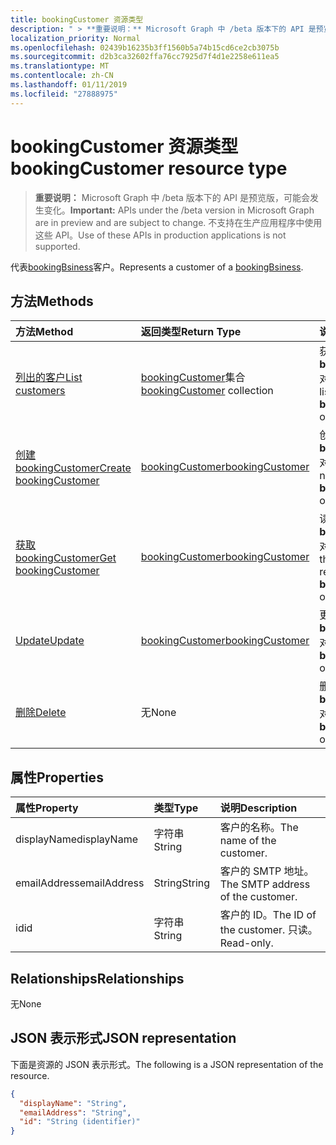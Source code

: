 ```yaml
---
title: bookingCustomer 资源类型
description: " > **重要说明：** Microsoft Graph 中 /beta 版本下的 API 是预览版，可能会发生变化。 不支持在生产应用程序中使用这些 API。"
localization_priority: Normal
ms.openlocfilehash: 02439b16235b3ff1560b5a74b15cd6ce2cb3075b
ms.sourcegitcommit: d2b3ca32602ffa76cc7925d7f4d1e2258e611ea5
ms.translationtype: MT
ms.contentlocale: zh-CN
ms.lasthandoff: 01/11/2019
ms.locfileid: "27888975"
---
```

# <a name="bookingcustomer-resource-type"></a><span data-ttu-id="aec12-104">bookingCustomer 资源类型</span><span class="sxs-lookup"><span data-stu-id="aec12-104">bookingCustomer resource type</span></span>

 > <span data-ttu-id="aec12-105">**重要说明：** Microsoft Graph 中 /beta 版本下的 API 是预览版，可能会发生变化。</span><span class="sxs-lookup"><span data-stu-id="aec12-105">**Important:** APIs under the /beta version in Microsoft Graph are in preview and are subject to change.</span></span> <span data-ttu-id="aec12-106">不支持在生产应用程序中使用这些 API。</span><span class="sxs-lookup"><span data-stu-id="aec12-106">Use of these APIs in production applications is not supported.</span></span>
 
<span data-ttu-id="aec12-107">代表[bookingBsiness](bookingbusiness.md)客户。</span><span class="sxs-lookup"><span data-stu-id="aec12-107">Represents a customer of a [bookingBsiness](bookingbusiness.md).</span></span>


## <a name="methods"></a><span data-ttu-id="aec12-108">方法</span><span class="sxs-lookup"><span data-stu-id="aec12-108">Methods</span></span>

| <span data-ttu-id="aec12-109">方法</span><span class="sxs-lookup"><span data-stu-id="aec12-109">Method</span></span>           | <span data-ttu-id="aec12-110">返回类型</span><span class="sxs-lookup"><span data-stu-id="aec12-110">Return Type</span></span>    |<span data-ttu-id="aec12-111">说明</span><span class="sxs-lookup"><span data-stu-id="aec12-111">Description</span></span>|
|:---------------|:--------|:----------|
|[<span data-ttu-id="aec12-112">列出的客户</span><span class="sxs-lookup"><span data-stu-id="aec12-112">List customers</span></span>](../api/bookingbusiness-list-customers.md) | <span data-ttu-id="aec12-113">[bookingCustomer](bookingcustomer.md)集合</span><span class="sxs-lookup"><span data-stu-id="aec12-113">[bookingCustomer](bookingcustomer.md) collection</span></span> | <span data-ttu-id="aec12-114">获取**bookingCustomer**对象的列表。</span><span class="sxs-lookup"><span data-stu-id="aec12-114">Get a list of **bookingCustomer** objects.</span></span> |
|[<span data-ttu-id="aec12-115">创建 bookingCustomer</span><span class="sxs-lookup"><span data-stu-id="aec12-115">Create bookingCustomer</span></span>](../api/bookingbusiness-post-customers.md) | [<span data-ttu-id="aec12-116">bookingCustomer</span><span class="sxs-lookup"><span data-stu-id="aec12-116">bookingCustomer</span></span>](bookingcustomer.md) | <span data-ttu-id="aec12-117">创建新的**bookingCustomer**对象。</span><span class="sxs-lookup"><span data-stu-id="aec12-117">Create a new **bookingCustomer** object.</span></span> |
|[<span data-ttu-id="aec12-118">获取 bookingCustomer</span><span class="sxs-lookup"><span data-stu-id="aec12-118">Get bookingCustomer</span></span>](../api/bookingcustomer-get.md) | [<span data-ttu-id="aec12-119">bookingCustomer</span><span class="sxs-lookup"><span data-stu-id="aec12-119">bookingCustomer</span></span>](bookingcustomer.md) |<span data-ttu-id="aec12-120">读取的属性和**bookingCustomer**对象的关系。</span><span class="sxs-lookup"><span data-stu-id="aec12-120">Read the properties and relationships of a **bookingCustomer** object.</span></span>|
|[<span data-ttu-id="aec12-121">Update</span><span class="sxs-lookup"><span data-stu-id="aec12-121">Update</span></span>](../api/bookingcustomer-update.md) | [<span data-ttu-id="aec12-122">bookingCustomer</span><span class="sxs-lookup"><span data-stu-id="aec12-122">bookingCustomer</span></span>](bookingcustomer.md) |<span data-ttu-id="aec12-123">更新**bookingCustomer**对象。</span><span class="sxs-lookup"><span data-stu-id="aec12-123">Update a **bookingCustomer** object.</span></span> |
|[<span data-ttu-id="aec12-124">删除</span><span class="sxs-lookup"><span data-stu-id="aec12-124">Delete</span></span>](../api/bookingcustomer-delete.md) | <span data-ttu-id="aec12-125">无</span><span class="sxs-lookup"><span data-stu-id="aec12-125">None</span></span> |<span data-ttu-id="aec12-126">删除**bookingCustomer**对象。</span><span class="sxs-lookup"><span data-stu-id="aec12-126">Delete a **bookingCustomer** object.</span></span> |

## <a name="properties"></a><span data-ttu-id="aec12-127">属性</span><span class="sxs-lookup"><span data-stu-id="aec12-127">Properties</span></span>
| <span data-ttu-id="aec12-128">属性</span><span class="sxs-lookup"><span data-stu-id="aec12-128">Property</span></span>     | <span data-ttu-id="aec12-129">类型</span><span class="sxs-lookup"><span data-stu-id="aec12-129">Type</span></span>   |<span data-ttu-id="aec12-130">说明</span><span class="sxs-lookup"><span data-stu-id="aec12-130">Description</span></span>|
|:---------------|:--------|:----------|
|<span data-ttu-id="aec12-131">displayName</span><span class="sxs-lookup"><span data-stu-id="aec12-131">displayName</span></span>|<span data-ttu-id="aec12-132">字符串</span><span class="sxs-lookup"><span data-stu-id="aec12-132">String</span></span>|<span data-ttu-id="aec12-133">客户的名称。</span><span class="sxs-lookup"><span data-stu-id="aec12-133">The name of the customer.</span></span>|
|<span data-ttu-id="aec12-134">emailAddress</span><span class="sxs-lookup"><span data-stu-id="aec12-134">emailAddress</span></span>|<span data-ttu-id="aec12-135">String</span><span class="sxs-lookup"><span data-stu-id="aec12-135">String</span></span>|<span data-ttu-id="aec12-136">客户的 SMTP 地址。</span><span class="sxs-lookup"><span data-stu-id="aec12-136">The SMTP address of the customer.</span></span>|
|<span data-ttu-id="aec12-137">id</span><span class="sxs-lookup"><span data-stu-id="aec12-137">id</span></span>|<span data-ttu-id="aec12-138">字符串</span><span class="sxs-lookup"><span data-stu-id="aec12-138">String</span></span>| <span data-ttu-id="aec12-139">客户的 ID。</span><span class="sxs-lookup"><span data-stu-id="aec12-139">The ID of the customer.</span></span> <span data-ttu-id="aec12-140">只读。</span><span class="sxs-lookup"><span data-stu-id="aec12-140">Read-only.</span></span>|

## <a name="relationships"></a><span data-ttu-id="aec12-141">Relationships</span><span class="sxs-lookup"><span data-stu-id="aec12-141">Relationships</span></span>
<span data-ttu-id="aec12-142">无</span><span class="sxs-lookup"><span data-stu-id="aec12-142">None</span></span>


## <a name="json-representation"></a><span data-ttu-id="aec12-143">JSON 表示形式</span><span class="sxs-lookup"><span data-stu-id="aec12-143">JSON representation</span></span>

<span data-ttu-id="aec12-144">下面是资源的 JSON 表示形式。</span><span class="sxs-lookup"><span data-stu-id="aec12-144">The following is a JSON representation of the resource.</span></span>

<!-- {
  "blockType": "resource",
  "optionalProperties": [

  ],
  "@odata.type": "microsoft.graph.bookingCustomer"
}-->

```json
{
  "displayName": "String",
  "emailAddress": "String",
  "id": "String (identifier)"
}

```

<!-- uuid: 8fcb5dbc-d5aa-4681-8e31-b001d5168d79
2015-10-25 14:57:30 UTC -->
<!-- {
  "type": "#page.annotation",
  "description": "bookingCustomer resource",
  "keywords": "",
  "section": "documentation",
  "tocPath": ""
}-->

